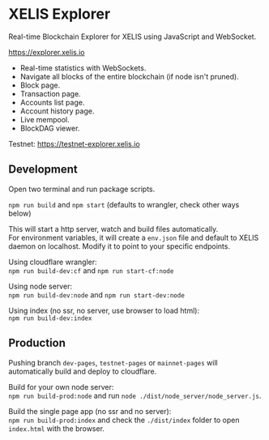 # XELIS Explorer

Real-time Blockchain Explorer for XELIS using JavaScript and WebSocket.

<https://explorer.xelis.io>  

- Real-time statistics with WebSockets.
- Navigate all blocks of the entire blockchain (if node isn't pruned).
- Block page.
- Transaction page.
- Accounts list page.
- Account history page.
- Live mempool.
- BlockDAG viewer.

Testnet: <https://testnet-explorer.xelis.io>

## Development

Open two terminal and run package scripts.

`npm run build` and `npm start` (defaults to wrangler, check other ways below)

This will start a http server, watch and build files automatically.  
For environment variables, it will create a `env.json` file and default to XELIS daemon on localhost. Modify it to point to your specific endpoints.  

Using cloudflare wrangler:  
`npm run build-dev:cf` and `npm run start-cf:node`

Using node server:  
`npm run build-dev:node` and `npm run start-dev:node`

Using index (no ssr, no server, use browser to load html):  
`npm run build-dev:index`

## Production

Pushing branch `dev-pages`, `testnet-pages` or `mainnet-pages`
will automatically build and deploy to cloudflare.

Build for your own node server:  
`npm run build-prod:node` and run `node ./dist/node_server/node_server.js`.

Build the single page app (no ssr and no server):  
`npm run build-prod:index` and check the `./dist/index` folder to open `index.html` with the browser.

